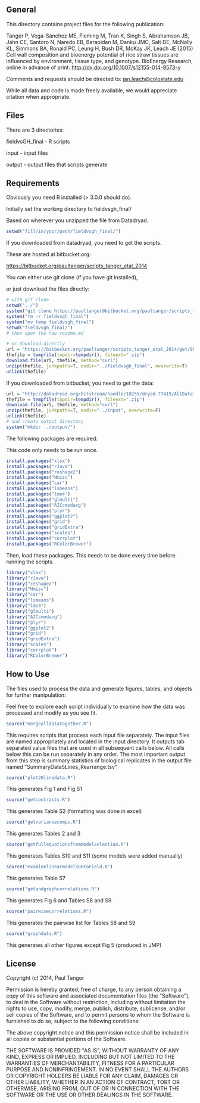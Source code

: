 General
-------------------------
This directory contains project files for the following publication:

Tanger P, Vega-Sánchez ME, Fleming M, Tran K, Singh S, Abrahamson JB, Jahn CE, Santoro N, Naredo EB, Baraoidan M, Danku JMC, Salt DE, McNally KL, Simmons BA, Ronald PC, Leung H, Bush DR, McKay JK, Leach JE (2015) Cell wall composition and bioenergy potential of rice straw tissues are influenced by environment, tissue type, and genotype. BioEnergy Research, online in advance of print. http://dx.doi.org/10.1007/s12155-014-9573-y

Comments and requests should be directed to:
jan.leach@colostate.edu

While all data and code is made freely available, we would appreciate citation when appropriate.


Files
-------------------------
There are 3 directories:

fieldvsGH_final - R scripts

input           - input files

output          - output files that scripts generate

Requirements
-------------------------
Obviously you need R installed (> 3.0.0 should do).

Initially set the working directory to fieldvsgh_final/

Based on wherever you unzipped the file from Datadryad.
```r
setwd("fill/in/your/path/fieldvsgh_final/")
```

If you downloaded from datadryad, you need to get the scripts.

These are hosted at bitbucket.org:

https://bitbucket.org/paultanger/scripts_tanger_etal_2014

You can either use git clone (if you have git installed),

or just download the files directly:
```r
# with git clone
setwd("../")
system("git clone https://paultanger@bitbucket.org/paultanger/scripts_tanger_etal_2014.git temp")
system("rm -r fieldvsgh_final")
system("mv temp fieldvsgh_final")
setwd("fieldvsgh_final/")
# then open the new readme.md

# or download directly
url = "https://bitbucket.org/paultanger/scripts_tanger_etal_2014/get/9553a8fa314c.zip"
thefile = tempfile(tmpdir=tempdir(), fileext=".zip")
download.file(url, thefile, method="curl")
unzip(thefile, junkpaths=T, exdir="../fieldvsgh_final", overwrite=T)
unlink(thefile)
```

If you downloaded from bitbucket, you need to get the data:
```r
url = "http://datadryad.org/bitstream/handle/10255/dryad.77419/AllDataTanger2014.zip?sequence=1"
thefile = tempfile(tmpdir=tempdir(), fileext=".zip")
download.file(url, thefile, method="curl")
unzip(thefile, junkpaths=T, exdir="../input", overwrite=F)
unlink(thefile)
# and create output directory
system("mkdir ../output/")
```

The following packages are required:

This code only needs to be run once.

```r
install.packages("xlsx")
install.packages("rJava")
install.packages("reshape2")
install.packages("Hmisc")
install.packages("car")
install.packages("lsmeans")
install.packages("lme4")
install.packages("glmulti")
install.packages("AICcmodavg")
install.packages("plyr")
install.packages("ggplot2")
install.packages("grid")
install.packages("gridExtra")
install.packages("scales")
install.packages("corrplot")
install.packages("RColorBrewer")
```

Then, load these packages.  This needs to be done every time before running the scripts.

```r
library("xlsx")
library("rJava")
library("reshape2")
library("Hmisc")
library("car")
library("lsmeans")
library("lme4")
library("glmulti")
library("AICcmodavg")
library("plyr")
library("ggplot2")
library("grid")
library("gridExtra")
library("scales")
library("corrplot")
library("RColorBrewer")
```

How to Use
-------------------------
The files used to process the data and generate figures, tables, and objects for further manipulation:

Feel free to explore each script individually to examine how the data was processed and modify as you see fit.

```r
source("mergealldatatogether.R")
```
This requires scripts that process each input file separately.  The input files are named appropriately and located in the input directory.  It outputs tab separated value files that are used in all subsequent calls below.  All calls below this can be run separately in any order.  The most important output from this step is summary statistics of biological replicates in the output file named "SummaryData5Lines_Rearrange.tsv"

```r
source("plot20linedata.R")
```
This generates Fig 1 and Fig S1

```r
source("getcontrasts.R") 
```
This generates Table S2 (formatting was done in excel)

```r
source("getvariancecomps.R")
```
This generates Tables 2 and 3

```r
source("getfullequationsfrommodelselection.R")
```
This generates Tables S10 and S11 (some models were added manually)

```r
source("examinelinearmodelsGHtoField.R")
```
This generates Table S7

```r
source("getandgraphcorrelations.R") 
```
This generates Fig 6 and Tables S8 and S9

```r
source("pairwisecorrelations.R")
```
This generates the pairwise list for Tables S8 and S9

```r
source("graphdata.R")
```
This generates all other figures except Fig 5 (produced in JMP)

License
-------------------------
Copyright (c) 2014, Paul Tanger

Permission is hereby granted, free of charge, to any person obtaining a copy
of this software and associated documentation files (the "Software"), to deal
in the Software without restriction, including without limitation the rights
to use, copy, modify, merge, publish, distribute, sublicense, and/or sell
copies of the Software, and to permit persons to whom the Software is
furnished to do so, subject to the following conditions:

The above copyright notice and this permission notice shall be included in
all copies or substantial portions of the Software.

THE SOFTWARE IS PROVIDED "AS IS", WITHOUT WARRANTY OF ANY KIND, EXPRESS OR
IMPLIED, INCLUDING BUT NOT LIMITED TO THE WARRANTIES OF MERCHANTABILITY,
FITNESS FOR A PARTICULAR PURPOSE AND NONINFRINGEMENT. IN NO EVENT SHALL THE
AUTHORS OR COPYRIGHT HOLDERS BE LIABLE FOR ANY CLAIM, DAMAGES OR OTHER
LIABILITY, WHETHER IN AN ACTION OF CONTRACT, TORT OR OTHERWISE, ARISING FROM,
OUT OF OR IN CONNECTION WITH THE SOFTWARE OR THE USE OR OTHER DEALINGS IN
THE SOFTWARE.